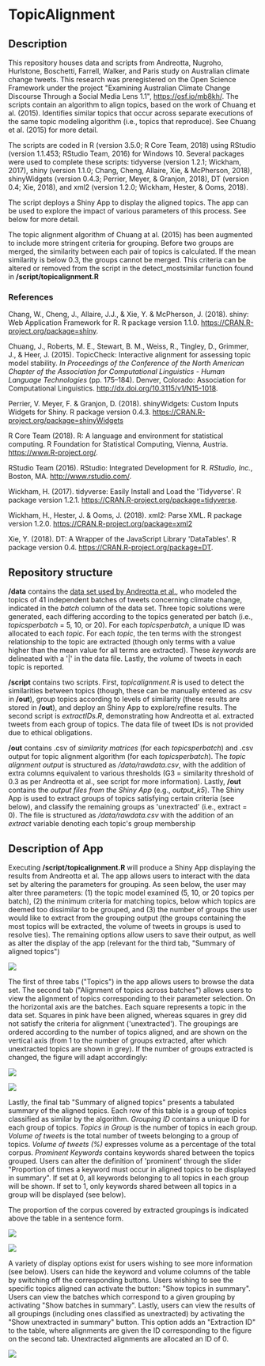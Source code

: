 # TopicAlignment

## Description

This repository houses data and scripts from Andreotta, Nugroho, Hurlstone, Boschetti, Farrell, Walker, and Paris study on Australian climate change tweets. This research was preregistered on the Open Science Framework under the project "Examining Australian Climate Change Discourse Through a Social Media Lens 1.1", <https://osf.io/mb8kh/>.  The scripts contain an algorithm to align topics, based on the work of Chuang et al. (2015). Identifies similar topics that occur across separate executions of the same topic modeling algorithm (i.e., topics that reproduce). See Chuang et al. (2015) for more detail.

The scripts are coded in R (version 3.5.0; R Core Team, 2018) using RStudio (version 1.1.453; RStudio Team, 2016) for Windows 10. Several packages were used to complete these scripts: tidyverse (version 1.2.1; Wickham, 2017), shiny (version 1.1.0; Chang, Cheng, Allaire, Xie, & McPherson, 2018), shinyWidgets (version 0.4.3; Perrier, Meyer, & Granjon, 2018), DT (version 0.4; Xie, 2018), and xml2 (version 1.2.0; Wickham, Hester, & Ooms, 2018).

The script deploys a Shiny App to display the aligned topics. The app can be used to explore the impact of various parameters of this process. See below for more detail.

The topic alignment algorithm of Chuang at al. (2015) has been augmented to include more stringent criteria for grouping. Before two groups are merged, the similarity between each pair of topics is calculated. If the mean similarity is below 0.3, the groups cannot be merged. This criteria can be altered or removed from the script in the detect_mostsimilar function found in **/script/topicalignment.R**

### References

Chang, W., Cheng, J., Allaire, J.J., & Xie, Y. & McPherson, J. (2018). shiny: Web Application Framework for R. R package version 1.1.0. <https://CRAN.R-project.org/package=shiny>.

Chuang, J., Roberts, M. E., Stewart, B. M., Weiss, R., Tingley, D., Grimmer, J., & Heer, J. (2015). TopicCheck: Interactive alignment for assessing topic model stability. *In Proceedings of the Conference of the North American Chapter of the Association for Computational Linguistics - Human Language Technologies* (pp. 175–184). Denver, Colorado: Association for Computational Linguistics. <http://dx.doi.org/10.3115/v1/N15-1018>.

Perrier, V. Meyer, F. & Granjon, D. (2018). shinyWidgets: Custom Inputs Widgets for Shiny. R package version 0.4.3. <https://CRAN.R-project.org/package=shinyWidgets>

R Core Team (2018). R: A language and environment for statistical computing. R Foundation for Statistical Computing, Vienna, Austria. <https://www.R-project.org/>.

RStudio Team (2016). RStudio: Integrated Development for R. <i>RStudio, Inc.</i>, Boston, MA. <http://www.rstudio.com/>.

Wickham, H. (2017). tidyverse: Easily Install and Load the 'Tidyverse'. R package version 1.2.1. <https://CRAN.R-project.org/package=tidyverse>.

Wickham, H., Hester, J. & Ooms, J. (2018). xml2: Parse XML. R package version 1.2.0. https://CRAN.R-project.org/package=xml2

Xie, Y. (2018). DT: A Wrapper of the JavaScript Library 'DataTables'. R package version 0.4. <https://CRAN.R-project.org/package=DT>.


## Repository structure

**/data** contains the [data set used by Andreotta et al.](/data/rawdata.csv), who modeled the topics of 41 independent batches of tweets concerning climate change, indicated in the *batch* column of the data set. Three topic solutions were generated, each differing according to the topics generated per batch (i.e., *topicsperbatch* = 5, 10, or 20). For each *topicsperbatch*, a unique ID was allocated to each *topic*. For each *topic*, the ten terms with the strongest relationship to the topic are extracted (though only terms with a value higher than the mean value for all terms are extracted). These *keywords* are delineated with a '|' in the data file. Lastly, the <i>vol</i>ume of tweets in each topic is reported.

**/script** contains two scripts. First, *topicalignment.R* is used to detect the similarities between topics (though, these can be manually entered as .csv in **/out**), group topics according to levels of similarity (these results are stored in **/out**), and deploy an Shiny App to explore/refine results. The second script is *extractIDs.R*, demonstrating how Andreotta et al. extracted tweets from each group of topics. The data file of tweet IDs is not provided due to ethical obligations.

**/out** contains .csv of _similarity matrices_ (for each *topicsperbatch*) and .csv output for topic alignment algorithm (for each *topicsperbatch*). The _topic alignment output_ is structured as */data/rawdata.csv*, with the addition of extra columns equivalent to various thresholds (G3 = similarity threshold of 0.3 as per Andreotta et al., see script for more information). Lastly, **/out** contains the _output files from the Shiny App_ (e.g., *output_k5*). The Shiny App is used to extract groups of topics satisfying certain criteria (see below), and classify the remaining groups as 'unextracted' (i.e., extract = 0). The file is structured as */data/rawdata.csv* with the addition of an *extract* variable denoting each topic's group membership

## Description of App

Executing **/script/topicalignment.R** will produce a Shiny App displaying the results from Andreotta et al. The app allows users to interact with the data set by altering the parameters for grouping. As seen below, the user may alter three parameters: (1) the topic model examined (5, 10, or 20 topics per batch), (2) the minimum criteria for matching topics, below which topics are deemed too dissimilar to be grouped, and (3) the number of groups the user would like to extract from the grouping output (the groups containing the most topics will be extracted, the volume of tweets in groups is used to resolve ties). The remaining options allow users to save their output, as well as alter the display of the app (relevant for the third tab, "Summary of aligned topics")

![](img/tab1.PNG)

The first of three tabs ("Topics") in the app allows users to browse the data set. The second tab ("Alignment of topics across batches") allows users to view the alignment of topics corresponding to their parameter selection. On the horizontal axis are the batches. Each square represents a topic in the data set. Squares in pink have been aligned, whereas squares in grey did not satisfy the criteria for alignment ('unextracted'). The groupings are ordered according to the number of topics aligned, and are shown on the vertical axis (from 1 to the number of groups extracted, after which unextracted topics are shown in grey). If the number of groups extracted is changed, the figure will adapt accordingly:

![](img/tab2_1.PNG)

![](img/tab2_2.PNG)

Lastly, the final tab "Summary of aligned topics" presents a tabulated summary of the aligned topics. Each row of this table is a group of topics classified as similar by the algorithm. *Grouping ID* contains a unique ID for each group of topics. *Topics in Group* is the number of topics in each group. *Volume of tweets* is the total number of tweets belonging to a group of topics. *Volume of tweets (%)* expresses volume as a percentage of the total corpus. *Prominent Keywords* contains keywords shared between the topics grouped. Users can alter the definition of 'prominent' through the slider "Proportion of times a keyword must occur in aligned topics to be displayed in summary". If set at 0, all keywords belonging to all topics in each group will be shown. If set to 1, only keywords shared between all topics in a group will be displayed (see below).

The proportion of the corpus covered by extracted groupings is indicated above the table in a sentence form.

![](img/tab3_1.PNG)

![](img/tab3_3.PNG)

A variety of display options exist for users wishing to see more information (see below). Users can hide the keyword and volume columns of the table by switching off the corresponding buttons. Users wishing to see the specific topics aligned can activate the button: "Show topics in summary". Users can view the batches which correspond to a given grouping by activating "Show batches in summary". Lastly, users can view the results of all groupings (including ones classified as unextracted) by activating the "Show unextracted in summary" button. This option adds an "Extraction ID" to the table, where alignments are given the ID corresponding to the figure on the second tab. Unextracted alignments are allocated an ID of 0.

![](img/tab3_2.PNG)
